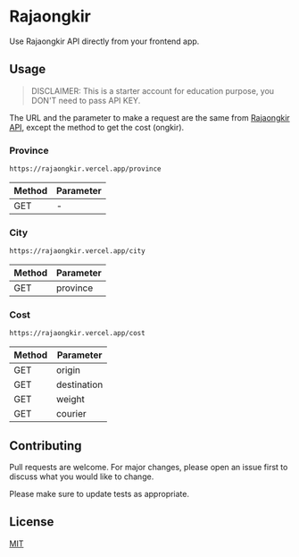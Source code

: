 # Rajaongkir
Use Rajaongkir API directly from your frontend app.

## Usage
> DISCLAIMER: This is a starter account for education purpose, you DON'T need to pass API KEY.

The URL and the parameter to make a request are the same from [Rajaongkir API](https://rajaongkir.com/dokumentasi/starter), except the method to get the cost (ongkir).

### Province
```bash
https://rajaongkir.vercel.app/province
```

| Method        | Parameter     |
| ------------- |-------------  |
| GET           | -             |

### City
```bash
https://rajaongkir.vercel.app/city
```

| Method        | Parameter     |
| ------------- |-------------  |
| GET           | province      |

### Cost
```bash
https://rajaongkir.vercel.app/cost
```

| Method        | Parameter     |
| ------------- |-------------  |
| GET           | origin        |
| GET           | destination   |
| GET           | weight        |
| GET           | courier       |

## Contributing
Pull requests are welcome. For major changes, please open an issue first to discuss what you would like to change.

Please make sure to update tests as appropriate.

## License
[MIT](https://choosealicense.com/licenses/mit/)